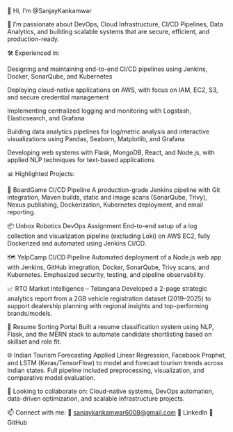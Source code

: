 👋 Hi, I’m @SanjayKankamwar

👀 I’m passionate about DevOps, Cloud Infrastructure, CI/CD Pipelines, Data Analytics, and building scalable systems that are secure, efficient, and production-ready.

🛠️ Experienced in:

Designing and maintaining end-to-end CI/CD pipelines using Jenkins, Docker, SonarQube, and Kubernetes

Deploying cloud-native applications on AWS, with focus on IAM, EC2, S3, and secure credential management

Implementing centralized logging and monitoring with Logstash, Elasticsearch, and Grafana

Building data analytics pipelines for log/metric analysis and interactive visualizations using Pandas, Seaborn, Matplotlib, and Grafana

Developing web systems with Flask, MongoDB, React, and Node.js, with applied NLP techniques for text-based applications

📊 Highlighted Projects:

🎲 BoardGame CI/CD Pipeline
A production-grade Jenkins pipeline with Git integration, Maven builds, static and image scans (SonarQube, Trivy), Nexus publishing, Dockerization, Kubernetes deployment, and email reporting.

📦 Unbox Robotics DevOps Assignment
End-to-end setup of a log collection and visualization pipeline (excluding Loki) on AWS EC2, fully Dockerized and automated using Jenkins CI/CD.

🗺️ YelpCamp CI/CD Pipeline
Automated deployment of a Node.js web app with Jenkins, GitHub integration, Docker, SonarQube, Trivy scans, and Kubernetes. Emphasized security, testing, and pipeline observability.

📈 RTO Market Intelligence – Telangana
Developed a 2-page strategic analytics report from a 2GB vehicle registration dataset (2019–2025) to support dealership planning with regional insights and top-performing brands/models.

🧠 Resume Sorting Portal
Built a resume classification system using NLP, Flask, and the MERN stack to automate candidate shortlisting based on skillset and role fit.

🌐 Indian Tourism Forecasting
Applied Linear Regression, Facebook Prophet, and LSTM (Keras/TensorFlow) to model and forecast tourism trends across Indian states. Full pipeline included preprocessing, visualization, and comparative model evaluation.

💞️ Looking to collaborate on:
Cloud-native systems, DevOps automation, data-driven optimization, and scalable infrastructure projects.

📫 Connect with me:
📧 sanjaykankamwar6008@gmail.com
🔗 LinkedIn
🐙 GitHub

